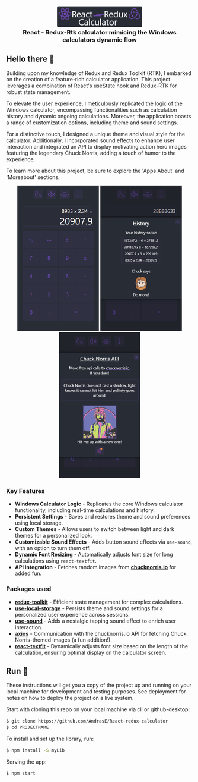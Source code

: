 <h3 align="center">
  <a href="https://react-rtk-calculator.netlify.app/" target="_blank" rel="noopener noreferrer">
  <img src="https://github.com/AndrasE/raw-readme/blob/e0ba0d38fc6f2bb201983bbc4986e59f1ae946f2/logo/react_redux_calculator.png" width="230">
  </a>
  <br/>
  React - Redux-Rtk calculator mimicing the Windows calculators dynamic flow
</h3>

## Hello there 👋

Building upon my knowledge of Redux and Redux Toolkit (RTK), I embarked on the creation of a feature-rich calculator application. This project leverages a combination of React's useState hook and Redux-RTK for robust state management.

To elevate the user experience, I meticulously replicated the logic of the Windows calculator, encompassing functionalities such as calculation history and dynamic ongoing calculations. Moreover, the application boasts a range of customization options, including theme and sound settings.

For a distinctive touch, I designed a unique theme and visual style for the calculator. Additionally, I incorporated sound effects to enhance user interaction and integrated an API to display motivating action hero images featuring the legendary Chuck Norris, adding a touch of humor to the experience.

To learn more about this project, be sure to explore the 'Apps About' and 'Moreabout' sections.

<div align="center">
<img src="https://github.com/AndrasE/raw-readme/blob/60f89720c9b336cd5cd18aeb74677bb2fc688e5f/thumbs/react-redux-calc_1.png" width="220">
<img src="https://github.com/AndrasE/raw-readme/blob/60f89720c9b336cd5cd18aeb74677bb2fc688e5f/thumbs/react-redux-calc_2.png.png" width="220">
<img src="https://github.com/AndrasE/raw-readme/blob/60f89720c9b336cd5cd18aeb74677bb2fc688e5f/thumbs/react-redux-calc_3.png.png" width="220">
</div>

### Key Features

- **Windows Calculator Logic** - Replicates the core Windows calculator functionality, including real-time calculations and history.
- **Persistent Settings** - Saves and restores theme and sound preferences using local storage.
- **Custom Themes** - Allows users to switch between light and dark themes for a personalized look.
- **Customizable Sound Effects** - Adds button sound effects via `use-sound`, with an option to turn them off.
- **Dynamic Font Resizing** - Automatically adjusts font size for long calculations using `react-textfit`.
- **API integration** - Fetches random images from **[chucknorris.io](https://api.chucknorris.io/)** for added fun.

### Packages used

- **[redux-toolkit](https://redux-toolkit.js.org/)** - Efficient state management for complex calculations.
- **[use-local-storage](https://www.npmjs.com/package/use-local-storage)** - Persists theme and sound settings for a personalized user experience across sessions.
- **[use-sound](https://www.joshwcomeau.com/react/announcing-use-sound-react-hook/)** - Adds a nostalgic tapping sound effect to enrich user interaction.
- **[axios](https://www.npmjs.com/package/axios)** - Communication with the chucknorris.io API for fetching Chuck Norris-themed images (a fun addition!).
- **[react-textfit](https://www.npmjs.com/package/react-textfit)** - Dynamically adjusts font size based on the length of the calculation, ensuring optimal display on the calculator screen. 

## Run 🚀

These instructions will get you a copy of the project up and running on your local machine for development and testing purposes. See deployment for notes on how to deploy the project on a live system.

Start with cloning this repo on your local machine via cli or github-desktop:

```sh
$ git clone https://github.com/AndrasE/React-redux-calculator
$ cd PROJECTNAME
```

To install and set up the library, run:

```sh
$ npm install -S myLib
```

Serving the app:

```sh
$ npm start
```
